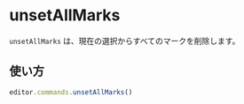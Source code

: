 # unsetAllMarks

<!-- `unsetAllMarks` will remove all marks from the current selection. -->

`unsetAllMarks` は、現在の選択からすべてのマークを削除します。

## 使い方

```js
editor.commands.unsetAllMarks()
```
